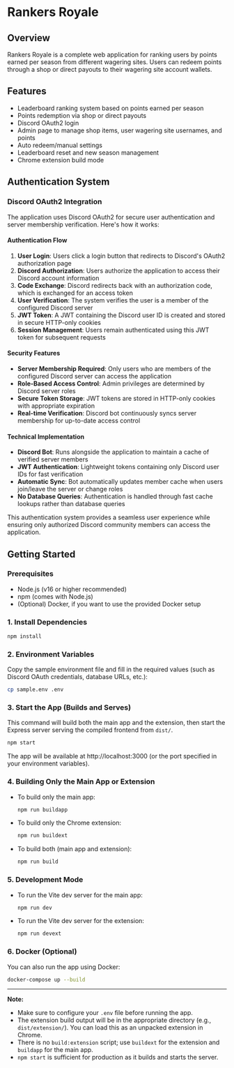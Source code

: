 # Rankers Royale

## Overview
Rankers Royale is a complete web application for ranking users by points earned per season from different wagering sites. Users can redeem points through a shop or direct payouts to their wagering site account wallets.

## Features
- Leaderboard ranking system based on points earned per season
- Points redemption via shop or direct payouts
- Discord OAuth2 login
- Admin page to manage shop items, user wagering site usernames, and points
- Auto redeem/manual settings
- Leaderboard reset and new season management
- Chrome extension build mode

## Authentication System

### Discord OAuth2 Integration
The application uses Discord OAuth2 for secure user authentication and server membership verification. Here's how it works:

#### Authentication Flow
1. **User Login**: Users click a login button that redirects to Discord's OAuth2 authorization page
2. **Discord Authorization**: Users authorize the application to access their Discord account information
3. **Code Exchange**: Discord redirects back with an authorization code, which is exchanged for an access token
4. **User Verification**: The system verifies the user is a member of the configured Discord server
5. **JWT Token**: A JWT containing the Discord user ID is created and stored in secure HTTP-only cookies
6. **Session Management**: Users remain authenticated using this JWT token for subsequent requests

#### Security Features
- **Server Membership Required**: Only users who are members of the configured Discord server can access the application
- **Role-Based Access Control**: Admin privileges are determined by Discord server roles
- **Secure Token Storage**: JWT tokens are stored in HTTP-only cookies with appropriate expiration
- **Real-time Verification**: Discord bot continuously syncs server membership for up-to-date access control

#### Technical Implementation
- **Discord Bot**: Runs alongside the application to maintain a cache of verified server members
- **JWT Authentication**: Lightweight tokens containing only Discord user IDs for fast verification
- **Automatic Sync**: Bot automatically updates member cache when users join/leave the server or change roles
- **No Database Queries**: Authentication is handled through fast cache lookups rather than database queries

This authentication system provides a seamless user experience while ensuring only authorized Discord community members can access the application.

## Getting Started

### Prerequisites
- Node.js (v16 or higher recommended)
- npm (comes with Node.js)
- (Optional) Docker, if you want to use the provided Docker setup

### 1. Install Dependencies
```bash
npm install
```

### 2. Environment Variables
Copy the sample environment file and fill in the required values (such as Discord OAuth credentials, database URLs, etc.):
```bash
cp sample.env .env
```

### 3. Start the App (Builds and Serves)
This command will build both the main app and the extension, then start the Express server serving the compiled frontend from `dist/`.
```bash
npm start
```
The app will be available at http://localhost:3000 (or the port specified in your environment variables).

### 4. Building Only the Main App or Extension
- To build only the main app:
  ```bash
  npm run buildapp
  ```
- To build only the Chrome extension:
  ```bash
  npm run buildext
  ```
- To build both (main app and extension):
  ```bash
  npm run build
  ```

### 5. Development Mode
- To run the Vite dev server for the main app:
  ```bash
  npm run dev
  ```
- To run the Vite dev server for the extension:
  ```bash
  npm run devext
  ```

### 6. Docker (Optional)
You can also run the app using Docker:
```bash
docker-compose up --build
```

---

**Note:**
- Make sure to configure your `.env` file before running the app.
- The extension build output will be in the appropriate directory (e.g., `dist/extension/`). You can load this as an unpacked extension in Chrome.
- There is no `build:extension` script; use `buildext` for the extension and `buildapp` for the main app.
- `npm start` is sufficient for production as it builds and starts the server.


